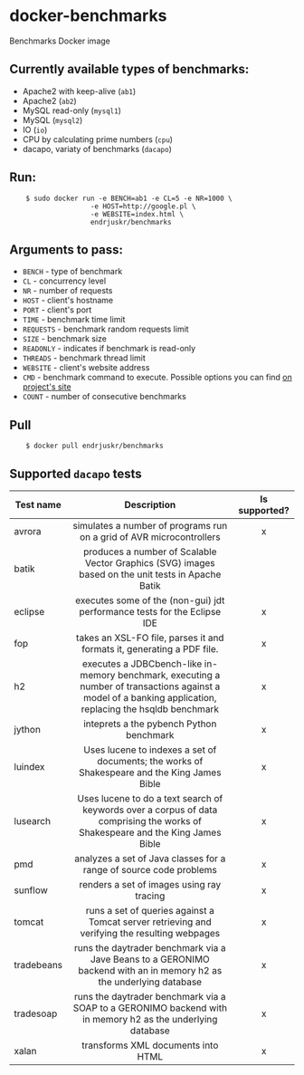 docker-benchmarks
===================

Benchmarks Docker image


Currently available types of benchmarks:
---

* Apache2 with keep-alive (`ab1`)
* Apache2 (`ab2`)
* MySQL read-only (`mysql1`)
* MySQL (`mysql2`)
* IO (`io`)
* CPU by calculating prime numbers (`cpu`)
* dacapo, variaty of benchmarks (`dacapo`)

Run:
---

```
	$ sudo docker run -e BENCH=ab1 -e CL=5 -e NR=1000 \
	                -e HOST=http://google.pl \
	                -e WEBSITE=index.html \ 
	                endrjuskr/benchmarks
```

Arguments to pass:
---

* `BENCH` - type of benchmark
* `CL` - concurrency level
* `NR` - number of requests
* `HOST` - client's hostname
* `PORT` - client's port
* `TIME` - benchmark time limit
* `REQUESTS` - benchmark random requests limit
* `SIZE` - benchmark size
* `READONLY` - indicates if benchmark is read-only
* `THREADS` - benchmark thread limit
* `WEBSITE` - client's website address
* `CMD` - benchmark command to execute. Possible options you can find [on project's site](http://www.dacapobench.org/benchmarks.html)
* `COUNT` - number of consecutive benchmarks

Pull
----

```
	$ docker pull endrjuskr/benchmarks
```

Supported `dacapo` tests
---
| Test name     | Description | Is supported? | 
| ------------- |:---------:|:-------------:|
| avrora | simulates a number of programs run on a grid of AVR microcontrollers | x |
| batik | produces a number of Scalable Vector Graphics (SVG) images based on the unit tests in Apache Batik | |
| eclipse | executes some of the (non-gui) jdt performance tests for the Eclipse IDE | x |
| fop | takes an XSL-FO file, parses it and formats it, generating a PDF file. | x |
| h2 | executes a JDBCbench-like in-memory benchmark, executing a number of transactions against a model of a banking application, replacing the hsqldb benchmark | x |
| jython | inteprets a the pybench Python benchmark | x |
| luindex | Uses lucene to indexes a set of documents; the works of Shakespeare and the King James Bible | x |
| lusearch | Uses lucene to do a text search of keywords over a corpus of data comprising the works of Shakespeare and the King James Bible | x |
| pmd | analyzes a set of Java classes for a range of source code problems | x |
| sunflow | renders a set of images using ray tracing | x |
| tomcat | runs a set of queries against a Tomcat server retrieving and verifying the resulting webpages | x |
| tradebeans | runs the daytrader benchmark via a Jave Beans to a GERONIMO backend with an in memory h2 as the underlying database | x |
| tradesoap | runs the daytrader benchmark via a SOAP to a GERONIMO backend with in memory h2 as the underlying database | x |
| xalan | transforms XML documents into HTML | x |

